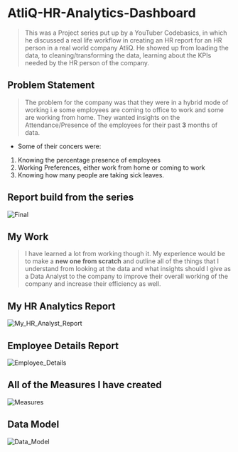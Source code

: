 # AtliQ-HR-Analytics-Dashboard

>This was a Project series put up by a YouTuber Codebasics, in which he discussed a real life workflow in creating an HR report for an HR person in a real world company AtliQ. He showed up from loading the data, to cleaning/transforming the data, learning about the KPIs needed by the HR person of the company.

## Problem Statement

> The problem for the company was that they were in a hybrid mode of working i.e some employees are coming to office to work and some are working from home. They wanted insights on the Attendance/Presence of the employees for their past **3** months of data.

* Some of their concers were:

1. Knowing the percentage presence of employees
2. Working Preferences, either work from home or coming to work
3. Knowing how many people are taking sick leaves.

## Report build from the series

![Final](https://user-images.githubusercontent.com/54589605/195091573-7c1ec46c-6502-4896-b4e0-899d196cda70.PNG)

## My Work

> I have learned a lot from working though it. My experience would be to make a **new one from scratch** and outline all of the things that I understand from looking at the data and what insights should I give as a Data Analyst to the company to improve their overall working of the company and increase their efficiency as well.

## My HR Analytics Report
![My_HR_Analyst_Report](https://user-images.githubusercontent.com/54589605/195352311-4db7bfac-0d7f-4477-a5f6-e09db3fb849a.PNG)

## Employee Details Report
![Employee_Details](https://user-images.githubusercontent.com/54589605/195352370-1d35245d-8ed9-45e7-9b98-17c311ff88bc.PNG)

## All of the Measures I have created

![Measures](https://user-images.githubusercontent.com/54589605/195352551-bc482b27-6ef8-407e-8def-145f881161de.PNG)

## Data Model

![Data_Model](https://user-images.githubusercontent.com/54589605/195352610-ac8bfb29-b6f8-42b5-987d-d9b05b5dbb3f.PNG)



